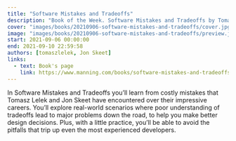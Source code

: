 ```yaml
---
title: "Software Mistakes and Tradeoffs"
description: "Book of the Week. Software Mistakes and Tradeoffs by Tomasz Lelek and Jon Skeet"
cover: "images/books/20210906-software-mistakes-and-tradeoffs/cover.jpg"
image: "images/books/20210906-software-mistakes-and-tradeoffs/preview.jpg"
start: 2021-09-06 00:00:00
end: 2021-09-10 22:59:58
authors: [tomaszlelek, Jon Skeet]
links: 
  - text: Book's page
    link: https://www.manning.com/books/software-mistakes-and-tradeoffs
---
```


In Software Mistakes and Tradeoffs you’ll learn from costly mistakes that Tomasz Lelek and Jon Skeet
have encountered over their impressive careers. You’ll explore real-world scenarios where poor
understanding of tradeoffs lead to major problems down the road, to help you make better design decisions.
Plus, with a little practice, you’ll be able to avoid the pitfalls that trip up even the most experienced
developers.
